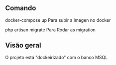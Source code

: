 ## Comando

docker-compose up
Para subir a imagen no docker

php artisan migrate
Para Rodar as migration

## Visão geral
O projeto está "dockeirizado" com o banco MSQL


